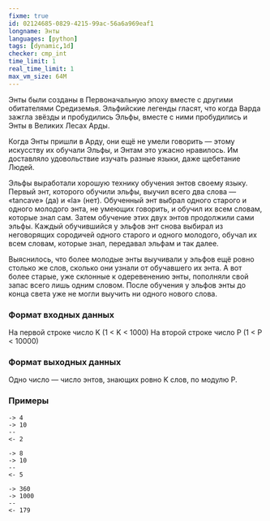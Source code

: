 ```yaml
---
fixme: true
id: 02124685-0829-4215-99ac-56a6a969eaf1
longname: Энты
languages: [python]
tags: [dynamic,1d]
checker: cmp_int
time_limit: 1
real_time_limit: 1
max_vm_size: 64M
---
```



Энты были созданы в Первоначальную эпоху вместе с другими обитателями Средиземья. 
Эльфийские легенды гласят, что когда Варда зажгла звёзды и пробудились Эльфы, вместе с ними пробудились и 
Энты в Великих Лесах Арды.

Когда Энты пришли в Арду, они ещё не умели говорить — этому искусству их обучали Эльфы, и Энтам это ужасно нравилось. 
Им доставляло удовольствие изучать разные языки, даже щебетание Людей.

Эльфы выработали хорошую технику обучения энтов своему языку. 
Первый энт, которого обучили эльфы, выучил всего два слова — «tancave» (да) и «la» (нет). Обученный энт выбрал одного 
старого и одного молодого энта, не умеющих говорить, и обучил их всем словам, которые знал сам. 
Затем обучение этих двух энтов продолжили сами эльфы. 
Каждый обучившийся у эльфов энт снова выбирал из неговорящих сородичей одного старого и одного молодого, обучал их 
всем словам, которые знал, передавал эльфам и так далее.

Выяснилось, что более молодые энты выучивали у эльфов ещё ровно столько же слов, сколько они узнали от обучавшего 
их энта. 
А вот более старые, уже склонные к одеревенению энты, пополняли свой запас всего лишь одним словом. 
После обучения у эльфов энты до конца света уже не могли выучить ни одного нового слова.

### Формат входных данных

На первой строке число K (1 < K < 1000)
На второй строке число P (1 < P < 10000)

### Формат выходных данных

Одно число — число энтов, знающих ровно K слов, по модулю P.

### Примеры

```
-> 4
-> 10
--
<- 2
```

```
-> 8
-> 10
--
<- 5
```

```
-> 360
-> 1000
--
<- 179
```
